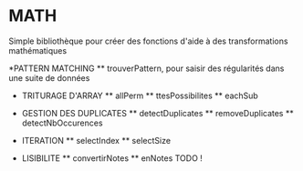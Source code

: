 MATH
===

Simple bibliothèque pour créer des fonctions d'aide à des transformations mathématiques


*PATTERN MATCHING
** trouverPattern, pour saisir des régularités dans une suite de données

* TRITURAGE D'ARRAY
** allPerm
** ttesPossibilites
** eachSub

* GESTION DES DUPLICATES
** detectDuplicates
** removeDuplicates
** detectNbOccurences

* ITERATION
** selectIndex
** selectSize

* LISIBILITE
** convertirNotes
** enNotes TODO !
